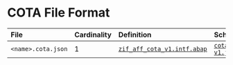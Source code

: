 # COTA File Format

File | Cardinality | Definition | Schema | Example
:--- | :---  | :--- | :--- | :---
`<name>.cota.json` | 1 | [`zif_aff_cota_v1.intf.abap`](./type/zif_aff_cota_v1.intf.abap) | [`cota-v1.json`](./cota-v1.json) | [`z_contarget_example.cota.json`](./examples/z_contarget_example.cota.json)
